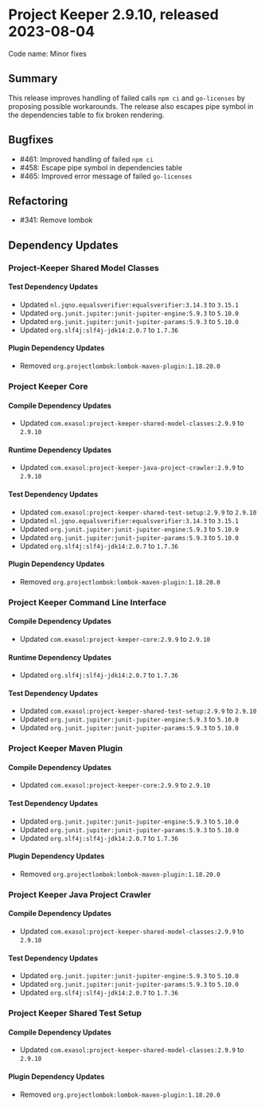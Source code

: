 # Project Keeper 2.9.10, released 2023-08-04

Code name: Minor fixes

## Summary

This release improves handling of failed calls `npm ci` and `go-licenses` by proposing possible workarounds. The release also escapes pipe symbol in the dependencies table to fix broken rendering.

## Bugfixes

* #461: Improved handling of failed `npm ci`
* #458: Escape pipe symbol in dependencies table
* #465: Improved error message of failed `go-licenses`

## Refactoring

* #341: Remove lombok

## Dependency Updates

### Project-Keeper Shared Model Classes

#### Test Dependency Updates

* Updated `nl.jqno.equalsverifier:equalsverifier:3.14.3` to `3.15.1`
* Updated `org.junit.jupiter:junit-jupiter-engine:5.9.3` to `5.10.0`
* Updated `org.junit.jupiter:junit-jupiter-params:5.9.3` to `5.10.0`
* Updated `org.slf4j:slf4j-jdk14:2.0.7` to `1.7.36`

#### Plugin Dependency Updates

* Removed `org.projectlombok:lombok-maven-plugin:1.18.20.0`

### Project Keeper Core

#### Compile Dependency Updates

* Updated `com.exasol:project-keeper-shared-model-classes:2.9.9` to `2.9.10`

#### Runtime Dependency Updates

* Updated `com.exasol:project-keeper-java-project-crawler:2.9.9` to `2.9.10`

#### Test Dependency Updates

* Updated `com.exasol:project-keeper-shared-test-setup:2.9.9` to `2.9.10`
* Updated `nl.jqno.equalsverifier:equalsverifier:3.14.3` to `3.15.1`
* Updated `org.junit.jupiter:junit-jupiter-engine:5.9.3` to `5.10.0`
* Updated `org.junit.jupiter:junit-jupiter-params:5.9.3` to `5.10.0`
* Updated `org.slf4j:slf4j-jdk14:2.0.7` to `1.7.36`

#### Plugin Dependency Updates

* Removed `org.projectlombok:lombok-maven-plugin:1.18.20.0`

### Project Keeper Command Line Interface

#### Compile Dependency Updates

* Updated `com.exasol:project-keeper-core:2.9.9` to `2.9.10`

#### Runtime Dependency Updates

* Updated `org.slf4j:slf4j-jdk14:2.0.7` to `1.7.36`

#### Test Dependency Updates

* Updated `com.exasol:project-keeper-shared-test-setup:2.9.9` to `2.9.10`
* Updated `org.junit.jupiter:junit-jupiter-engine:5.9.3` to `5.10.0`
* Updated `org.junit.jupiter:junit-jupiter-params:5.9.3` to `5.10.0`

### Project Keeper Maven Plugin

#### Compile Dependency Updates

* Updated `com.exasol:project-keeper-core:2.9.9` to `2.9.10`

#### Test Dependency Updates

* Updated `org.junit.jupiter:junit-jupiter-engine:5.9.3` to `5.10.0`
* Updated `org.junit.jupiter:junit-jupiter-params:5.9.3` to `5.10.0`
* Updated `org.slf4j:slf4j-jdk14:2.0.7` to `1.7.36`

#### Plugin Dependency Updates

* Removed `org.projectlombok:lombok-maven-plugin:1.18.20.0`

### Project Keeper Java Project Crawler

#### Compile Dependency Updates

* Updated `com.exasol:project-keeper-shared-model-classes:2.9.9` to `2.9.10`

#### Test Dependency Updates

* Updated `org.junit.jupiter:junit-jupiter-engine:5.9.3` to `5.10.0`
* Updated `org.junit.jupiter:junit-jupiter-params:5.9.3` to `5.10.0`
* Updated `org.slf4j:slf4j-jdk14:2.0.7` to `1.7.36`

### Project Keeper Shared Test Setup

#### Compile Dependency Updates

* Updated `com.exasol:project-keeper-shared-model-classes:2.9.9` to `2.9.10`

#### Plugin Dependency Updates

* Removed `org.projectlombok:lombok-maven-plugin:1.18.20.0`
